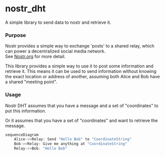 # nostr_dht
A simple library to send data to nostr and retrieve it.

### Purpose

Nostr provides a simple way to exchange 'posts' to a shared relay, which can power a decentralized social media network.<br>See [Nostr.org](http://nostr.org) for more detail.

This library provides a simple way to use it to post some information and retrieve it. This means it can be used to send information without knowing the exact location or address of another, assuming both Alice and Bob have a shared "meeting point".

### Usage

Nostr DHT assumes that you have a message and a set of "coordinates" to put this information.

Or it assumes that you have a set of "coordinates" and want to retrieve the message.

```mermaid.js
sequenceDiagram
    Alice->>Relay: Send "Hello Bob" to "CoordinateString" 
    Bob->>Relay: Give me anything at "CoordinateString"
    Relay->>Bob: "Hello Bob"
```

